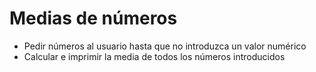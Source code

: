 # Medias de números

-   Pedir números al usuario hasta que no introduzca un valor numérico
-   Calcular e imprimir la media de todos los números introducidos
